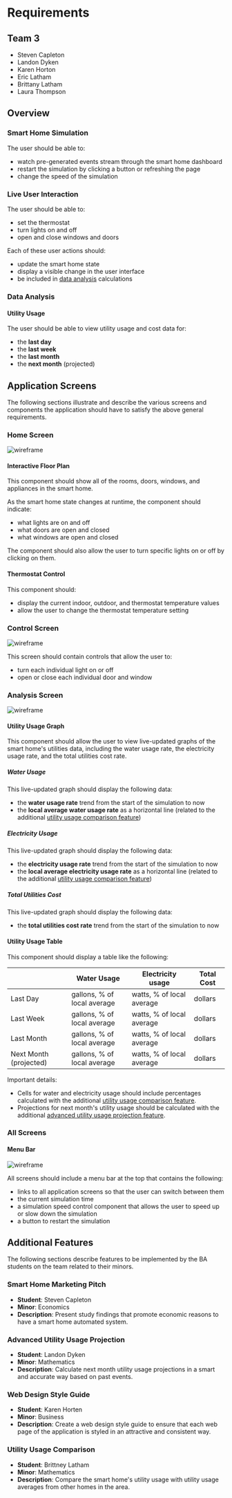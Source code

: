# Requirements

## Team 3

- Steven Capleton
- Landon Dyken
- Karen Horton
- Eric Latham
- Brittany Latham
- Laura Thompson

## Overview

### Smart Home Simulation

The user should be able to:

- watch pre-generated events stream through the smart home dashboard
- restart the simulation by clicking a button or refreshing the page
- change the speed of the simulation

### Live User Interaction

The user should be able to:

- set the thermostat
- turn lights on and off
- open and close windows and doors

Each of these user actions should:

- update the smart home state
- display a visible change in the user interface
- be included in [data analysis](#data-analysis) calculations

### Data Analysis

#### Utility Usage

The user should be able to view utility usage and cost data for:

- the **last day**
- the **last week**
- the **last month**
- the **next month** (projected)

## Application Screens

The following sections illustrate and describe the various screens and components the application should have to satisfy the above general requirements.

### Home Screen

![wireframe](img/home_screen_wireframe.png)

#### Interactive Floor Plan

This component should show all of the rooms, doors, windows, and appliances in the smart home.

As the smart home state changes at runtime, the component should indicate:

- what lights are on and off
- what doors are open and closed
- what windows are open and closed

The component should also allow the user to turn specific lights on or off by clicking on them.

#### Thermostat Control

This component should:

- display the current indoor, outdoor, and thermostat temperature values
- allow the user to change the thermostat temperature setting

### Control Screen

![wireframe](img/control_screen_wireframe.png)

This screen should contain controls that allow the user to:

- turn each individual light on or off
- open or close each individual door and window

### Analysis Screen

![wireframe](img/analysis_screen_wireframe.png)

#### Utility Usage Graph

This component should allow the user to view live-updated graphs of the smart home's utilities data, including the water usage rate, the electricity usage rate, and the total utilities cost rate.

##### Water Usage

This live-updated graph should display the following data:

- the **water usage rate** trend from the start of the simulation to now
- the **local average water usage rate** as a horizontal line (related to the additional [utility usage comparison feature](#utility-usage-comparison))

##### Electricity Usage

This live-updated graph should display the following data:

- the **electricity usage rate** trend from the start of the simulation to now
- the **local average electricity usage rate** as a horizontal line (related to the additional [utility usage comparison feature](#utility-usage-comparison))

##### Total Utilities Cost

This live-updated graph should display the following data:

- the **total utilities cost rate** trend from the start of the simulation to now

#### Utility Usage Table

This component should display a table like the following:

|                        | Water Usage                 | Electricity usage         | Total Cost |
| ---------------------- | --------------------------- | ------------------------- | ---------- |
| Last Day               | gallons, % of local average | watts, % of local average | dollars    |
| Last Week              | gallons, % of local average | watts, % of local average | dollars    |
| Last Month             | gallons, % of local average | watts, % of local average | dollars    |
| Next Month (projected) | gallons, % of local average | watts, % of local average | dollars    |

Important details:

- Cells for water and electricity usage should include percentages calculated with the additional [utility usage comparison feature](#utility-usage-comparison).
- Projections for next month's utility usage should be calculated with the additional [advanced utility usage projection feature](#advanced-utility-usage-projection).

### All Screens

#### Menu Bar

![wireframe](img/menu_bar.png)

All screens should include a menu bar at the top that contains the following:

- links to all application screens so that the user can switch between them
- the current simulation time
- a simulation speed control component that allows the user to speed up or slow down the simulation
- a button to restart the simulation

## Additional Features

The following sections describe features to be implemented by the BA students on the team related to their minors.

### Smart Home Marketing Pitch

- **Student**: Steven Capleton
- **Minor**: Economics
- **Description**: Present study findings that promote economic reasons to have a smart home automated system.

### Advanced Utility Usage Projection

- **Student**: Landon Dyken
- **Minor**: Mathematics
- **Description**: Calculate next month utility usage projections in a smart and accurate way based on past events.

### Web Design Style Guide

- **Student**: Karen Horten
- **Minor**: Business
- **Description**: Create a web design style guide to ensure that each web page of the application is styled in an attractive and consistent way.

### Utility Usage Comparison

- **Student**: Brittney Latham
- **Minor**: Mathematics
- **Description**: Compare the smart home's utility usage with utility usage averages from other homes in the area.
